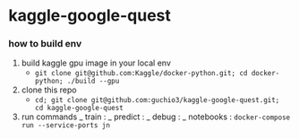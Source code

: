 # kaggle-google-quest
### how to build env
 1. build kaggle gpu image in your local env
     - `git clone git@github.com:Kaggle/docker-python.git; cd docker-python; ./build --gpu` 
 1. clone this repo
     - `cd; git clone git@github.com:guchio3/kaggle-google-quest.git; cd kaggle-google-quest`
 1. run commands
     _ train : 
     _ predict : 
     _ debug : 
     _ notebooks : `docker-compose run --service-ports jn`
